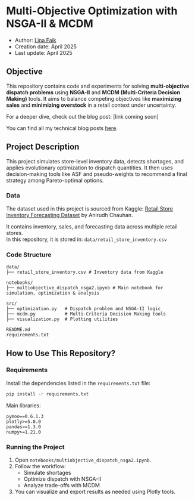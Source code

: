 # Multi-Objective Optimization with NSGA-II & MCDM

- Author: [Lina Faik](https://www.linkedin.com/in/lina-faik/)
- Creation date: April 2025  
- Last update: April 2025

## Objective

This repository contains code and experiments for solving **multi-objective dispatch problems** using **NSGA-II** and **MCDM (Multi-Criteria Decision Making)** tools. It aims to balance competing objectives like **maximizing sales** and **minimizing overstock** in a retail context under uncertainty.

For a deeper dive, check out the blog post: [link coming soon]

<div class="alert alert-block alert-info"> You can find all my technical blog posts <a href = https://linafaik.medium.com/>here</a>. </div>

## Project Description

This project simulates store-level inventory data, detects shortages, and applies evolutionary optimization to dispatch quantities. It then uses decision-making tools like ASF and pseudo-weights to recommend a final strategy among Pareto-optimal options.

### Data

The dataset used in this project is sourced from Kaggle: [Retail Store Inventory Forecasting Dataset](https://www.kaggle.com/datasets/anirudhchauhan/retail-store-inventory-forecasting-dataset) by Anirudh Chauhan.

It contains inventory, sales, and forecasting data across multiple retail stores.  
In this repository, it is stored in:  `data/retail_store_inventory.csv`

### Code Structure

```
data/
├── retail_store_inventory.csv # Inventory data from Kaggle

notebooks/
├── multiobjective_dispatch_nsga2.ipynb # Main notebook for simulation, optimization & analysis

src/
├── optimization.py   # Dispatch problem and NSGA-II logic
├── mcdm.py           # Multi-Criteria Decision Making tools
├── visualization.py  # Plotting utilities

README.md
requirements.txt
```

## How to Use This Repository?

### Requirements

Install the dependencies listed in the `requirements.txt` file:

```bash
pip install -r requirements.txt
```

Main libraries:
```
pymoo==0.6.1.3
plotly>=5.0.0
pandas>=1.3.0
numpy>=1.21.0
```

### Running the Project

1. Open `notebooks/multiobjective_dispatch_nsga2.ipynb`.
2. Follow the workflow:
   - Simulate shortages
   - Optimize dispatch with NSGA-II
   - Analyze trade-offs with MCDM
3. You can visualize and export results as needed using Plotly tools.